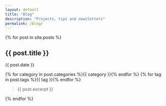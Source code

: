 ```yaml
---
layout: default
title: "Blog"
description: "Projects, tips and newsletters"
permalink: /blog/
---
```


{% for post in site.posts %}

<div class="blog-post" href="{{ post.url }}">

## {{ post.title }}
  
  <span class="blog-post-date">{{ post.date }}</span>

  {% for category in post.categories %}<span class="blog-post-category">{{ category }}</span>{% endfor %}
  {% for tag in post.tags %}<span class="blog-post-tag">{{ tag }}</span>{% endfor %}
  
> {{ post.excerpt }} 
  
</div>

{% endfor %}
